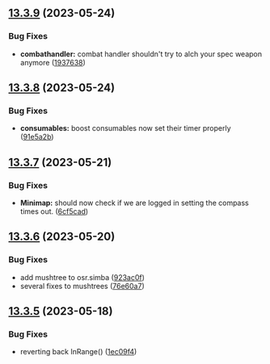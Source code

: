 ## [13.3.9](https://github.com/Torwent/WaspLib/compare/v13.3.8...v13.3.9) (2023-05-24)


### Bug Fixes

* **combathandler:** combat handler shouldn't try to alch your spec weapon anymore ([1937638](https://github.com/Torwent/WaspLib/commit/1937638885e1e6aec3875ac3b069ea83958aaaf1))



## [13.3.8](https://github.com/Torwent/WaspLib/compare/v13.3.7...v13.3.8) (2023-05-24)


### Bug Fixes

* **consumables:** boost consumables now set their timer properly ([91e5a2b](https://github.com/Torwent/WaspLib/commit/91e5a2bb83848697735890f0d5498521bf9ee488))



## [13.3.7](https://github.com/Torwent/WaspLib/compare/v13.3.6...v13.3.7) (2023-05-21)


### Bug Fixes

* **Minimap:** should now check if we are logged in setting the compass times out. ([6cf5cad](https://github.com/Torwent/WaspLib/commit/6cf5cad2eb3bec706d961970bab2659476d99ff4))



## [13.3.6](https://github.com/Torwent/WaspLib/compare/v13.3.5...v13.3.6) (2023-05-20)


### Bug Fixes

* add mushtree to osr.simba ([923ac0f](https://github.com/Torwent/WaspLib/commit/923ac0fc97b13c1403f528ea29da0e96326c8eb4))
* several fixes to mushtrees ([76e60a7](https://github.com/Torwent/WaspLib/commit/76e60a767317fac4bf5162bc6e76b8c2b6281351))



## [13.3.5](https://github.com/Torwent/WaspLib/compare/v13.3.4...v13.3.5) (2023-05-18)


### Bug Fixes

* reverting back InRange() ([1ec09f4](https://github.com/Torwent/WaspLib/commit/1ec09f40dfa8382d4d8b385c6ef1db9df8f677dd))



